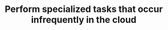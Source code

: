 ---
layout: tactic
title:  "Perform specialized tasks that occur infrequently in the cloud"
tags: todo
categories: resource-allocation
t-type: "Architectural Tactic"
t-sort: "Awesome Tactic"
t-description: "Description of how to execute and apply the design decision or best practice to the related artifact"
t-participant: "The participant that should be applying the tactic"
t-artifact: "The (software) artifact of the architecture that the tactic is applied to"
t-targetQA: "The target quality attribute of this tactic"
t-relatedQA: "Possible other influence quality attributes by this tactic (possibly a trade-off)"
t-goal: "The influence the tactic should have on the related artifact"
t-source: "The source of this tactic"
---